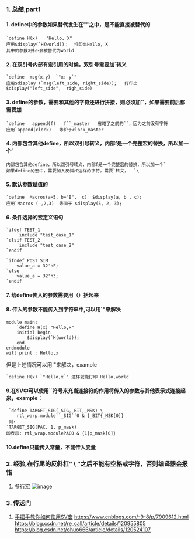 ###  1. 总结,part1
#### 1. define中的参数如果替代发生在""之中，是不能直接被替代的
~~~
`define H(x)　　"Hello, X"
应用$display(`H(world))；  打印出Hello, X
其中的参数X并不会被替代为world
~~~

#### 2. 在双引号内部有宏引用的时候，双引号需要加`转义
~~~
`define  msg(x,y)  `"x: y`"   
应用$display (`msg(left_side, right_side));   打印出 $display("left_side",  righ_side)
~~~

#### 3. define的参数，需要和其他的字符还进行拼接，则必须加``，如果需要前后都需要加
~~~
`define   append(f)   f``_master   省略了之前的``，因为之前没有字符
应用`append(clock)   等价于clock_master
~~~

#### 4.  内部包含其他define，所以双引号转义，内部f是一个完整宏的替换，所以加一个`
~~~
内部包含其他define，所以双引号转义，内部f是一个完整宏的替换，所以加一个`
如果define的宏中，需要加入反斜杠这样的字符，需要`转义，  `\
~~~

#### 5.  默认参数赋值的
~~~
`define  Macros(a=5, b="B",  c)  $display(a, b , c);
应用`Macros ( ,2,3)  等同于 $display(5, 2, 3);
~~~

#### 6. 条件选择的宏定义语句
~~~
`ifdef TEST_1
    `include "test_case_1"
`elsif TEST_2
    `include "test_case_2"
`endif
 
`ifndef POST_SIM
    value_a = 32'hF;
`else
    value_a = 32'h3;
`endif
~~~
 
#### 7. 给define传入的参数需要用（）括起来
#### 8. 传入的参数不能传入到字符串中,可以用`"来解决
~~~
module main;
    `define H(x) "Hello,x"
    initial begin
        $display(`H(world));
    end
endmodule
will print : Hello,x
~~~
但是上述情况可以用`"来解决，example
~~~
`define H(x) `"Hello,x`" 这样就能打印 Hello,world
~~~

#### 9.在SV中可以使用``符号来充当连接符的作用将传入的参数与其他表示式连接起来，example：
~~~
 `define TARGET_SIG(_SIG,_BIT,_MSK) \
    rtl_warp.module``_SIG``0 & {_BIT{_MSK[0]}
 则:
`TARGET_SIG(PAC, 1, p_mask)
即表示: rtl_wrap.modulePAC0 & {1{p_mask[0]}
~~~

#### 10.define只能传入常量，不能传入变量

###  2. 经验,在行尾的反斜杠“ \ ”之后不能有空格或字符，否则编译器会报错
1. 多行宏
   ![image](https://github.com/bulaqi/IC-DV.github.io/assets/55919713/c0f9610a-95c1-449c-9807-60093f677fb5)

### 3. 传送门
1. [手把手教你如何使用SV宏](https://blog.csdn.net/weixin_42905573/article/details/109006871)
https://www.cnblogs.com/-9-8/p/7909612.html \
https://blog.csdn.net/re_call/article/details/120955805 \
https://blog.csdn.net/ohuo666/article/details/120524107
